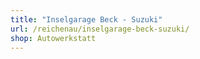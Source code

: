 ```yaml
---
title: "Inselgarage Beck - Suzuki"
url: /reichenau/inselgarage-beck-suzuki/
shop: Autowerkstatt
---
```

